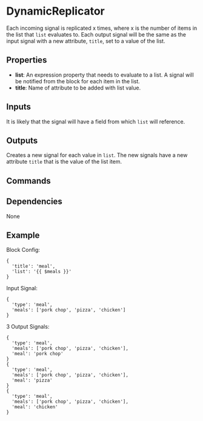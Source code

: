 DynamicReplicator
=================
Each incoming signal is replicated x times, where x is the number of items in the list that `list` evaluates to. Each output signal will be the same as the input signal with a new attribute, `title`, set to a value of the list.

Properties
----------
- **list**: An expression property that needs to evaluate to a list. A signal will be notified from the block for each item in the list.
- **title**: Name of attribute to be added with list value.

Inputs
------
It is likely that the signal will have a field from which `list` will reference.

Outputs
-------
Creates a new signal for each value in `list`. The new signals have a new attribute `title` that is the value of the list item.

Commands
--------

Dependencies
------------
None

Example
-------
Block Config:
```
{
  'title': 'meal',
  'list': '{{ $meals }}'
}
```
Input Signal:
```
{
  'type': 'meal',
  'meals': ['pork chop', 'pizza', 'chicken']
}
```
3 Output Signals:
```
{
  'type': 'meal',
  'meals': ['pork chop', 'pizza', 'chicken'],
  'meal': 'pork chop'
}
{
  'type': 'meal',
  'meals': ['pork chop', 'pizza', 'chicken'],
  'meal': 'pizza'
}
{
  'type': 'meal',
  'meals': ['pork chop', 'pizza', 'chicken'],
  'meal': 'chicken'
}
```